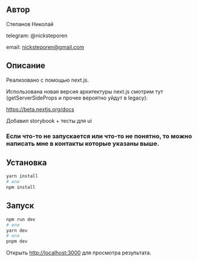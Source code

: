 ## Автор

Степанов Николай

telegram: @nicksteporen

email: nicksteporen@gmail.com

## Описание

Реализовано с помощью next.js.

Использована новая версия архитектуры next.js смотрим тут (getServerSideProps и прочее вероятно уйдут в legacy):

https://beta.nextjs.org/docs

Добавил storybook + тесты для ui

### Если что-то не запускается или что-то не понятно, то можно написать мне в контакты которые указаны выше.

## Установка

```bash
yarn install
# или
npm install
```

## Запуск

```bash
npm run dev
# или
yarn dev
# или
pnpm dev
```

Открыть [http://localhost:3000](http://localhost:3000) для просмотра результата.

###
